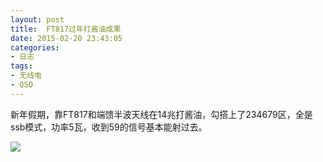 ```yaml
---
layout: post
title: 	FT817过年打酱油成果
date: 2015-02-20 23:43:05
categories:
- 日志
tags:
- 无线电
- QSO
---
```


新年假期，靠FT817和端馈半波天线在14兆打酱油，勾搭上了234679区，全是ssb模式，功率5瓦，收到59的信号基本能射过去。

![](http://i1328.photobucket.com/albums/w532/xwlogic/imagejpg3_zps02d57446.jpg)
